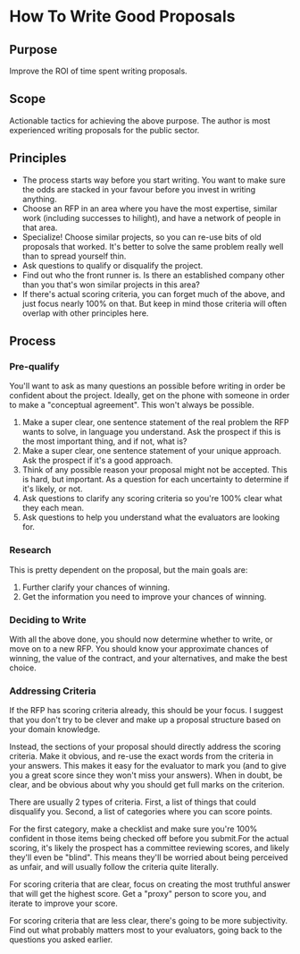 # How To Write Good Proposals

## Purpose

Improve the ROI of time spent writing proposals.

## Scope

Actionable tactics for achieving the above purpose. The author is most experienced writing proposals for the public sector.

## Principles

  * The process starts way before you start writing. You want to make sure the odds are stacked in your favour before you invest in writing anything.
  * Choose an RFP in an area where you have the most expertise, similar work (including successes to hilight), and have a network of people in that area.
  * Specialize! Choose similar projects, so you can re-use bits of old proposals that worked. It's better to solve the same problem really well than to spread yourself thin.
  * Ask questions to qualify or disqualify the project.
  * Find out who the front runner is. Is there an established company other than you that's won similar projects in this area?
  * If there's actual scoring criteria, you can forget much of the above, and just focus nearly 100% on that. But keep in mind those criteria will often overlap with other principles here.

## Process

### Pre-qualify

You'll want to ask as many questions an possible before writing in order be confident about the project. Ideally, get on the phone with someone in order to make a "conceptual agreement". This won't always be possible.

1. Make a super clear, one sentence statement of the real problem the RFP wants to solve, in language you understand. Ask the prospect if this is the most important thing, and if not, what is?
1. Make a super clear, one sentence statement of your unique approach. Ask the prospect if it's a good approach.
1. Think of any possible reason your proposal might not be accepted. This is hard, but important. As a question for each uncertainty to determine if it's likely, or not.
1. Ask questions to clarify any scoring criteria so you're 100% clear what they each mean.
1. Ask questions to help you understand what the evaluators are looking for.

### Research

This is pretty dependent on the proposal, but the main goals are:

1. Further clarify your chances of winning.
1. Get the information you need to improve your chances of winning.

### Deciding to Write

With all the above done, you should now determine whether to write, or move on to a new RFP. You should know your approximate chances of winning, the value of the contract, and your alternatives, and make the best choice.

### Addressing Criteria

If the RFP has scoring criteria already, this should be your focus. I suggest that you don't try to be clever and make up a proposal structure based on your domain knowledge.

Instead, the sections of your proposal should directly address the scoring criteria. Make it obvious, and re-use the exact words from the criteria in your answers. This makes it easy for the evaluator to mark you (and to give you a great score since they won't miss your answers). When in doubt, be clear, and be obvious about why you should get full marks on the criterion.

There are usually 2 types of criteria. First, a list of things that could disqualify you. Second, a list of categories where you can score points.

For the first category, make a checklist and make sure you're 100% confident in those items being checked off before you submit.For the actual scoring, it's likely the prospect has a committee reviewing scores, and likely they'll even be "blind". This means they'll be worried about being perceived as unfair, and will usually follow the criteria quite literally.

For scoring criteria that are clear, focus on creating the most truthful answer that will get the highest score. Get a "proxy" person to score you, and iterate to improve your score.

For scoring criteria that are less clear, there's going to be more subjectivity. Find out what probably matters most to your evaluators, going back to the questions you asked earlier.

